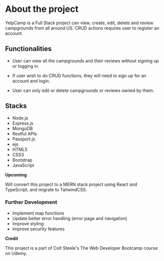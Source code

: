 # About the project

YelpCamp is a Full Stack project can view, create, edit, delete and review campgrounds from all around US. CRUD actions requires user to register an account.

## Functionalities

- User can view all the campgrounds and their reviews without signing up or logging in.

- If user wish to do CRUD functions, they will need to sign up for an account and login.

- User can only edit or delete campgrounds or reviews owned by them.

## Stacks

- Node.js
- Express.js
- MongoDB
- Restful APIs
- Passport.js
- ejs
- HTML5
- CSS3
- Bootstrap
- JavaScript

**Upcoming**

Will convert this project to a MERN stack project using React and TypeScript, and migrate to TailwindCSS.

### Further Development

- Implement map functions
- Update better error handling (error page and navigation)
- Improve styling
- Improve security features

**Credit**

This project is a part of Colt Steele's The Web Developer Bootcamp course on Udemy.
